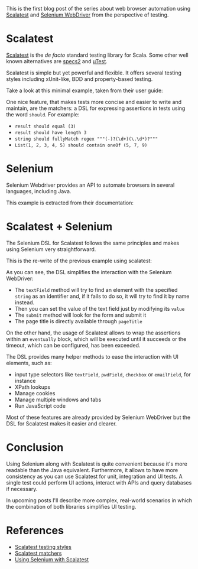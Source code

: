 This is the first blog post of the series about web browser automation using [Scalatest](http://www.scalatest.org/) and [Selenium WebDriver](http://www.seleniumhq.org/projects/webdriver/) from the perspective of testing.

# Scalatest
[Scalatest](http://www.scalatest.org/) is the *de facto* standard testing library for Scala. Some other well known alternatives are [specs2](http://etorreborre.github.io/specs2/) and [µTest](https://github.com/lihaoyi/utest).

Scalatest is simple but yet powerful and flexible. It offers several testing styles including xUnit-like, BDD and property-based testing.

Take a look at this minimal example, taken from their user guide:
<script src="https://gist.github.com/pbassiner/fbae9ca56ce7c61d446a88327eccf205.js?file=ScalatestExample.scala"></script>

One nice feature, that makes tests more concise and easier to write and maintain, are the matchers: a DSL for expressing assertions in tests using the word `should`. For example:
* `result should equal (3)`
* `result should have length 3`
* `string should fullyMatch regex """(-)?(\d+)(\.\d*)?"""`
* `List(1, 2, 3, 4, 5) should contain oneOf (5, 7, 9)`

# Selenium
Selenium Webdriver provides an API to automate browsers in several languages, including Java.

This example is extracted from their documentation:
<script src="https://gist.github.com/pbassiner/fbae9ca56ce7c61d446a88327eccf205.js?file=SeleniumWebDriverExample.java"></script>

# Scalatest + Selenium
The Selenium DSL for Scalatest follows the same principles and makes using Selenium very straightforward.

This is the re-write of the previous example using scalatest:
<script src="https://gist.github.com/pbassiner/fbae9ca56ce7c61d446a88327eccf205.js?file=ScalatestSeleniumExample.scala"></script>

As you can see, the DSL simplifies the interaction with the Selenium WebDriver:
* The `textField` method will try to find an element with the specified `string` as an identifier and, if it fails to do so, it will try to find it by name instead.
* Then you can set the value of the text field just by modifying its `value`
* The `submit` method will look for the form and submit it
* The page title is directly available through `pageTitle`

On the other hand, the usage of Scalatest allows to wrap the assertions within an `eventually` block, which will be executed until it succeeds or the timeout, which can be configured, has been exceeded.

The DSL provides many helper methods to ease the interaction with UI elements, such as:
* input type selectors like `textField`, `pwdField`, `checkbox` or `emailField`, for instance
* XPath lookups
* Manage cookies
* Manage multiple windows and tabs
* Run JavaScript code

Most of these features are already provided by Selenium WebDriver but the DSL for Scalatest makes it easier and clearer.

# Conclusion
Using Selenium along with Scalatest is quite convenient because it's more readable than the Java equivalent. Furthermore, it allows to have more consistency as you can use Scalatest for unit, integration and UI tests. A single test could perform UI actions, interact with APIs and query databases if necessary.

In upcoming posts I'll describe more complex, real-world scenarios in which the combination of both libraries simplifies UI testing.

# References
* [Scalatest testing styles](http://www.scalatest.org/user_guide/selecting_a_style)
* [Scalatest matchers](http://www.scalatest.org/user_guide/using_matchers)
* [Using Selenium with Scalatest](http://www.scalatest.org/user_guide/using_selenium)

